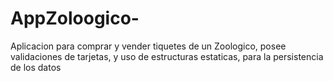 # AppZoloogico-
Aplicacion para comprar y vender tiquetes de un Zoologico, posee validaciones de tarjetas, y uso de estructuras estaticas, para la persistencia de los datos
